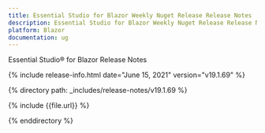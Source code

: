 ```yaml
---
title: Essential Studio for Blazor Weekly Nuget Release Release Notes  
description: Essential Studio for Blazor Weekly Nuget Release Release Notes  
platform: Blazor
documentation: ug
---
```


Essential Studio&reg; for Blazor  Release Notes  

{% include release-info.html date="June 15, 2021"  version="v19.1.69" %} 

{% directory path: _includes/release-notes/v19.1.69 %}

{% include {{file.url}} %}

{% enddirectory %}

